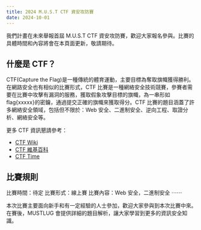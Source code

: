 ```yaml
---
title: 2024 M.U.S.T CTF 資安攻防賽
date: 2024-10-01
---
```


我們計畫在未來舉報首屆 M.U.S.T CTF 資安攻防賽，歡迎大家報名參與。比賽的具體時間和內容將會在本頁面更新，敬請期待。

## 什麼是 CTF？

CTF(Capture the Flag)是一種傳統的體育運動，主要目標為奪取旗幟獲得勝利。在網路安全也有相似的比賽形式，CTF 比賽是一種網絡安全技術競賽，參賽者需要在比賽中攻擊有漏洞的服務，獲取假象攻擊目標的旗幟，為一串形如 flag{xxxxx}的密鑰，通過提交正確的旗幟來獲取得分。CTF 比賽的題目涵蓋了許多網絡安全領域，包括但不限於：Web 安全、二進制安全、逆向工程、取證分析、網絡安全等。

更多 CTF 資訊懇請參考：

- [CTF Wiki](https://ctf-wiki.github.io/ctf-wiki/)
- [CTF 維基百科](<https://zh.wikipedia.org/zh-hk/%E5%A5%AA%E6%97%97_(%E7%B6%B2%E8%B7%AF%E5%AE%89%E5%85%A8)>)
- [CTF Time](https://ctftime.org/)

## 比賽規則

比賽時間：待定
比賽形式：線上賽
比賽內容：Web 安全，二進制安全 ⋯⋯

本次比賽主要面向新手和有一定經驗的人士參加，歡迎大家參與到本次比賽中來。在賽後，MUSTLUG 會提供詳細的題目解析，讓大家學習到更多的資訊安全知識。
